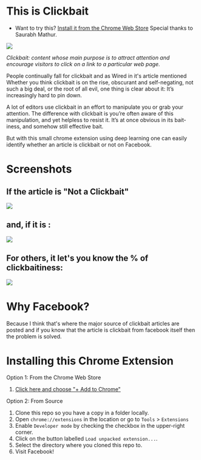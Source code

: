 # This is Clickbait
* Want to try this? [Install it from the Chrome Web Store](https://chrome.google.com/webstore/detail/this-is-clickbait/ppklhdlfnadnlnllnenceabhldpnafjm) Special thanks to Saurabh Mathur.

![](https://i.ytimg.com/vi/pHNbitDDW3A/maxresdefault.jpg)

*Clickbait: content whose main purpose is to attract attention and encourage visitors to click on a link to a particular web page.*

 People continually fall for clickbait and as Wired in it's article mentioned Whether you think clickbait is on the rise, obscurant and self-negating, not such a big deal, or the root of all evil, one thing is clear about it: It’s increasingly hard to pin down. 

A lot of editors use clickbait in an effort to manipulate you or grab your attention. The difference with clickbait is you’re often aware of this manipulation, and yet helpless to resist it. It’s at once obvious in its bait-iness, and somehow still effective bait.

But with this small chrome extension using deep learning one can easily identify whether an article is clickbait or not on Facebook.

# Screenshots

## If the article is "Not a Clickbait"

![](https://i.imgur.com/Vse7SvM.png)

## and, if it is :

![](https://i.imgur.com/T9bmxE1.png)

## For others, it let's you know the % of clickbaitiness:

![](https://i.imgur.com/mUvJQCG.png)

# Why Facebook?

Because I think that's where the major source of clickbait articles are posted and if you know that the article is clickbait from facebook itself then the problem is solved.



# Installing this Chrome Extension

Option 1: From the Chrome Web Store

1. [Click here and choose "+ Add to Chrome"](https://chrome.google.com/webstore/detail/this-is-clickbait/ppklhdlfnadnlnllnenceabhldpnafjm)

Option 2: From Source

1. Clone this repo so you have a copy in a folder locally.
1. Open `chrome://extensions` in the location or go to `Tools` > `Extensions`
1. Enable `Developer mode` by checking the checkbox in the upper-right corner.
1. Click on the button labelled `Load unpacked extension...`.
1. Select the directory where you cloned this repo to.
1. Visit Facebook!

